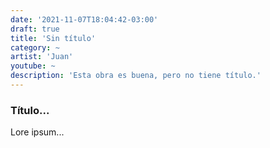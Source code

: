 ```yaml
---
date: '2021-11-07T18:04:42-03:00'
draft: true
title: 'Sin título'
category: ~
artist: 'Juan'
youtube: ~
description: 'Esta obra es buena, pero no tiene título.'
---
```

### Título...
Lore ipsum...
